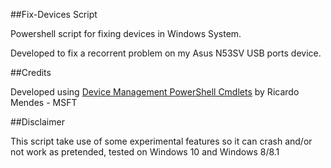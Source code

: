##Fix-Devices Script

Powershell script for fixing devices in Windows System.

Developed to fix a recorrent problem on my Asus N53SV USB ports device.

##Credits

Developed using [Device Management PowerShell Cmdlets](https://gallery.technet.microsoft.com/Device-Management-7fad2388) by Ricardo Mendes - MSFT

##Disclaimer 

This script take use of some experimental features so it can crash and/or not work as pretended, tested on Windows 10 and Windows 8/8.1